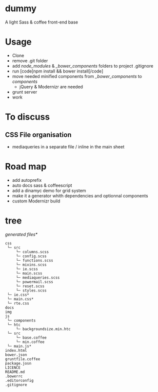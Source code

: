 dummy
=====

A light Sass &amp; coffee front-end base


# Usage

- Clone
- remove .git folder
- add *node_modules* & *_bower_components* folders to project .gitignore
- run [code]npm install && bower install[/code]
- move needed minified components from *_bower_components* to *components*
  - jQuery & Modernizr are needed
- grunt server
- work

# To discuss

## CSS File organisation
- mediaqueries in a separate file / inline in the main sheet


# Road map
- add autoprefix
- auto docs sass & coffeescript
- add a dinamyc demo for grid system
- make it a generator whith dependencies and optionnal components
- custom Modernizr build


# tree

_generated files*_

    css
     └─ src
         └─ columns.scss
         └─ config.scss
         └─ functions.scss
         └─ mixins.scss
         └─ ie.scss
         └─ main.scss
         └─ mediaqueries.scss
         └─ powermail.scss
         └─ reset.scss
         └─ styles.scss
     └─ ie.css*
     └─ main.css*
     └─ rte.css
    docs
    img
    js
     └─ components
     └─ htc
         └─ backgroundsize.min.htc
     └─ src
         └─ base.coffee
         └─ min.coffee
     └─ main.js*
    index.html
    bower.json
    gruntfile.coffee
    package.josn
    LICENCE
    README.md
    .bowerrc
    .editorconfig
    .gitignore
